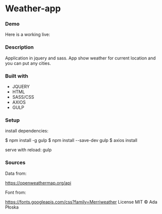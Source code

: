 # Weather-app
### Demo
Here is a working live: 

### Description
Application in jquery and sass.
App show  weather for current location and you can put any cities.


### Built with
* JQUERY
* HTML
* SASS/CSS
* AXIOS
* GULP

### Setup

install dependencies:

$ npm install -g gulp
$ npm install --save-dev gulp
$ axios install

serve with reload:
gulp

### Sources
Data from:

https://openweathermap.org/api

Font from:

https://fonts.googleapis.com/css?family=Merriweather
License
MIT © Ada Płoska

